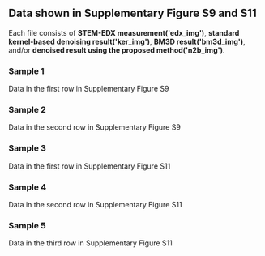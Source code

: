 ## Data shown in Supplementary Figure S9 and S11 ##

Each file consists of **STEM-EDX measurement('edx_img')**, **standard kernel-based denoising result('ker_img')**, **BM3D result('bm3d_img')**, and/or **denoised result using the proposed method('n2b_img')**.

### Sample 1
Data in the first row in Supplementary Figure S9

### Sample 2
Data in the second row in Supplementary Figure S9

### Sample 3
Data in the first row in Supplementary Figure S11

### Sample 4
Data in the second row in Supplementary Figure S11

### Sample 5
Data in the third row in Supplementary Figure S11
